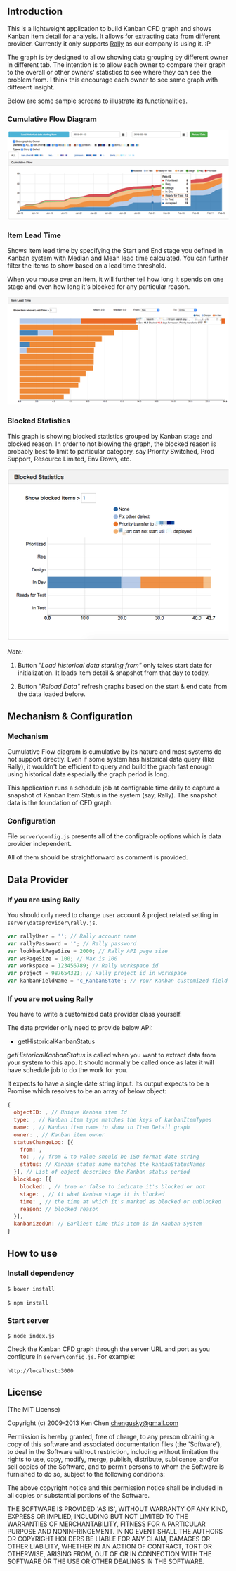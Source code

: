 ## Introduction

[Rally]: https://www.rallydev.com/

This is a lightweight application to build Kanban CFD graph and shows Kanban item detail for analysis. It allows for extracting data from different provider.  Currently it only supports [Rally][] as our company is using it. :P

The graph is by designed to allow showing data grouping by different owner in different tab.  The intention is to allow each owner to compare their graph to the overall or other owners' statistics to see where they can see the problem from.  I think this encourage each owner to see same graph with different insight.

Below are some sample screens to illustrate its functionalities.

### Cumulative Flow Diagram

![Cumulative Flow Diagram](./CFD.png)

### Item Lead Time

Shows item lead time by specifying the Start and End stage you defined in Kanban system with Median and Mean lead time calculated.  You can further filter the items to show based on a lead time threshold.

When you mouse over an item, it will further tell how long it spends on one stage and even how long it's blocked for any particular reason.

![Item Lead Time](./Item_Leadtime.png)

### Blocked Statistics

This graph is showing blocked statistics grouped by Kanban stage and blocked reason.  In order to not blowing the graph, the blocked reason is probably best to limit to particular category, say Priority Switched, Prod Support, Resource Limited, Env Down, etc.

![Blocked Statistics](./Blocked_Statistics.png)

*Note:*

1. Button *"Load historical data starting from"* only takes start date for initialization.  It loads item detail & snapshot from that day to today.

2. Button *"Reload Data"* refresh graphs based on the start & end date from the data loaded before.


## Mechanism & Configuration

### Mechanism

Cumulative Flow diagram is cumulative by its nature and most systems do not support directly.  Even if some system has historical data query (like Rally), it wouldn't be efficient to query and build the graph fast enough using historical data especially the graph period is long.

This application runs a schedule job at configrable time daily to capture a snapshot of Kanban Item Status in the system (say, Rally).  The snapshot data is the foundation of CFD graph.

### Configuration
File `server\config.js` presents all of the configrable options which is data provider independent.

All of them should be straightforward as comment is provided.


## Data Provider

### If you are using Rally

You should only need to change user account & project related setting in `server\dataprovider\rally.js`.

```javascript
var rallyUser = ''; // Rally account name
var rallyPassword = ''; // Rally password
var lookbackPageSize = 2000; // Rally API page size
var wsPageSize = 100; // Max is 100
var workspace = 123456789; // Rally workspace id
var project = 987654321; // Rally project id in workspace
var kanbanFieldName = 'c_KanbanState'; // Your Kanban customized field name
```

### If you are not using Rally

You have to write a customized data provider class yourself.

The data provider only need to provide below API:

* getHistoricalKanbanStatus

_getHistoricalKanbanStatus_ is called when you want to extract data from your system to this app.  It should normally be called once as later it will have schedule job to do the work for you.

It expects to have a single date string input.  Its output expects to be a Promise which resolves to be an array of below object:

```javascript
{
  objectID: , // Unique Kanban item Id
  type: , // Kanban item type matches the keys of kanbanItemTypes
  name: , // Kanban item name to show in Item Detail graph
  owner: , // Kanban item owner
  statusChangeLog: [{
    from: ,
    to: , // from & to value should be ISO format date string
    status: // Kanban status name matches the kanbanStatusNames
  }], // List of object describes the Kanban status period
  blockLog: [{
    blocked: , // true or false to indicate it's blocked or not
    stage: , // At what Kanban stage it is blocked
    time: , // the time at which it's marked as blocked or unblocked
    reason: // blocked reason
  }],
  kanbanizedOn: // Earliest time this item is in Kanban System
}
```

## How to use

### Install dependency

```
$ bower install

$ npm install
```

### Start server

```
$ node index.js
```

Check the Kanban CFD graph through the server URL and port as you configure in `server\config.js`.  For example:

`http://localhost:3000`


## License

(The MIT License)

Copyright (c) 2009-2013 Ken Chen <chengusky@gmail.com>

Permission is hereby granted, free of charge, to any person obtaining
a copy of this software and associated documentation files (the
'Software'), to deal in the Software without restriction, including
without limitation the rights to use, copy, modify, merge, publish,
distribute, sublicense, and/or sell copies of the Software, and to
permit persons to whom the Software is furnished to do so, subject to
the following conditions:

The above copyright notice and this permission notice shall be
included in all copies or substantial portions of the Software.

THE SOFTWARE IS PROVIDED 'AS IS', WITHOUT WARRANTY OF ANY KIND,
EXPRESS OR IMPLIED, INCLUDING BUT NOT LIMITED TO THE WARRANTIES OF
MERCHANTABILITY, FITNESS FOR A PARTICULAR PURPOSE AND NONINFRINGEMENT.
IN NO EVENT SHALL THE AUTHORS OR COPYRIGHT HOLDERS BE LIABLE FOR ANY
CLAIM, DAMAGES OR OTHER LIABILITY, WHETHER IN AN ACTION OF CONTRACT,
TORT OR OTHERWISE, ARISING FROM, OUT OF OR IN CONNECTION WITH THE
SOFTWARE OR THE USE OR OTHER DEALINGS IN THE SOFTWARE.
